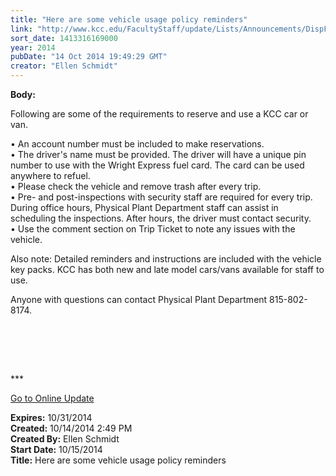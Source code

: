 ```yaml
---
title: "Here are some vehicle usage policy reminders"
link: "http://www.kcc.edu/FacultyStaff/update/Lists/Announcements/DispForm.aspx?ID=1672"
sort_date: 1413316169000
year: 2014
pubDate: "14 Oct 2014 19:49:29 GMT"
creator: "Ellen Schmidt"
---
```


<div><b>Body:</b> <div class="ExternalClass64ED2B7B49F34A989F9712E5F209FE51"><p>Following are some of the requirements to reserve and use a KCC car or van.</p>
<p>• An account number must be included to make reservations.<br />• The driver's name must be provided. The driver will have a unique pin number to use with the Wright Express fuel card. The card can be used anywhere to refuel.<br />• Please check the vehicle and remove trash after every trip.<br />• Pre- and post-inspections with security staff are required for every trip. During office hours, Physical Plant Department staff can assist in scheduling the inspections. After hours, the driver must contact security.<br />• Use the comment section on Trip Ticket to note any issues with the vehicle.</p>
<p>Also note: Detailed reminders and instructions are included with the vehicle key packs. KCC has both new and late model cars/vans available for staff to use.</p>
<p>Anyone with questions can contact Physical Plant Department 815-802-8174.<br />​</p>
<p> </p>
<p> </p>
<p>***</p>
<p><a href="/update">Go to Online Update</a><br /></p></div></div>
<div><b>Expires:</b> 10/31/2014</div>
<div><b>Created:</b> 10/14/2014 2:49 PM</div>
<div><b>Created By:</b> Ellen Schmidt</div>
<div><b>Start Date:</b> 10/15/2014</div>
<div><b>Title:</b> Here are some vehicle usage policy reminders</div>
